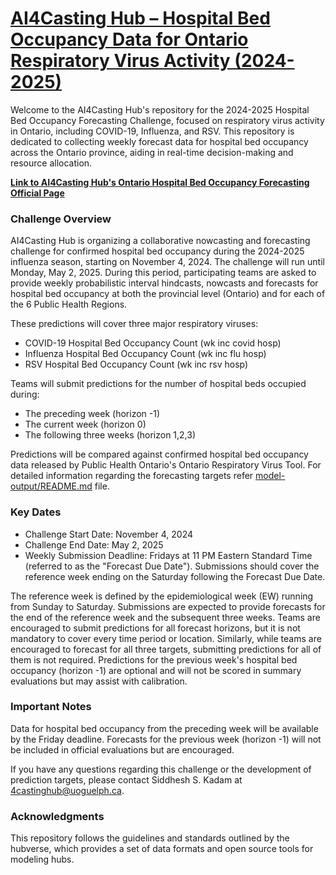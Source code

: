 # [AI4Casting Hub – Hospital Bed Occupancy Data for Ontario Respiratory Virus Activity (2024-2025)](https://sites.uoguelph.ca/4castinghub/hospitalization/)
Welcome to the AI4Casting Hub's repository for the 2024-2025 Hospital Bed Occupancy Forecasting Challenge, focused on respiratory virus activity in Ontario, including COVID-19, Influenza, and RSV. This repository is dedicated to collecting weekly forecast data for hospital bed occupancy across the Ontario province, aiding in real-time decision-making and resource allocation.

[**Link to AI4Casting Hub's Ontario Hospital Bed Occupancy Forecasting Official Page**](https://4castinghub.uoguelph.ca/hospitalization/)

### Challenge Overview
AI4Casting Hub is organizing a collaborative nowcasting and forecasting challenge for confirmed hospital bed occupancy during the 2024-2025 influenza season, starting on November 4, 2024. The challenge will run until Monday, May 2, 2025. During this period, participating teams are asked to provide weekly probabilistic interval hindcasts, nowcasts and forecasts for hospital bed occupancy at both the provincial level (Ontario) and for each of the 6 Public Health Regions.

These predictions will cover three major respiratory viruses:
* COVID-19 Hospital Bed Occupancy Count (wk inc covid hosp)
* Influenza Hospital Bed Occupancy Count (wk inc flu hosp)
* RSV Hospital Bed Occupancy Count (wk inc rsv hosp)

Teams will submit predictions for the number of hospital beds occupied during:
* The preceding week (horizon -1)
* The current week (horizon 0)
* The following three weeks (horizon 1,2,3)

Predictions will be compared against confirmed hospital bed occupancy data released by Public Health Ontario's Ontario Respiratory Virus Tool. For detailed information regarding the forecasting targets refer [model-output/README.md](https://github.com/ai4castinghub/hospitalization-forecast/blob/main/model-output/README.md) file.

### Key Dates
* Challenge Start Date: November 4, 2024
* Challenge End Date: May 2, 2025
* Weekly Submission Deadline: Fridays at 11 PM Eastern Standard Time (referred to as the "Forecast Due Date"). Submissions should cover the reference week ending on the Saturday following the Forecast Due Date.

The reference week is defined by the epidemiological week (EW) running from Sunday to Saturday. Submissions are expected to provide forecasts for the end of the reference week and the subsequent three weeks. Teams are encouraged to submit predictions for all forecast horizons, but it is not mandatory to cover every time period or location. Similarly, while teams are encouraged to forecast for all three targets, submitting predictions for all of them is not required. Predictions for the previous week's hospital bed occupancy (horizon -1) are optional and will not be scored in summary evaluations but may assist with calibration.

### Important Notes
Data for hospital bed occupancy from the preceding week will be available by the Friday deadline.
Forecasts for the previous week (horizon -1) will not be included in official evaluations but are encouraged.

If you have any questions regarding this challenge or the development of prediction targets, please contact Siddhesh S. Kadam at 4castinghub@uoguelph.ca.

### Acknowledgments
This repository follows the guidelines and standards outlined by the hubverse, which provides a set of data formats and open source tools for modeling hubs.
